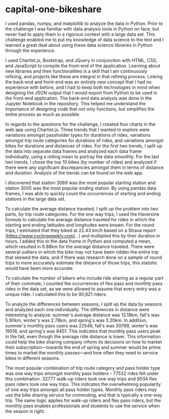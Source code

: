 # capital-one-bikeshare

I used pandas, numpy, and matplotlib to analyze the data in Python. Prior to the challenge I was familiar with data analysis tools in Python on face, but never had to apply them in a rigorous context with a large data set. This challenge enabled me to put my knowledge of data science to the test and I learned a great deal about using these data science libraries in Python through the experience. 

I used Chartist.js, Bootstrap, and JQuery in conjunction with HTML, CSS, and JavaScript to compile the front-end of the application. Learning about new libraries and their functionalities is a skill that I am continuously refining, and projects like these are integral in that refining process. Linking the back-end and front-end was an entirely new concept that I had no experience with before, and I had to keep both technologies in mind when designing the JSON output that I would export from Python to be used in the front-end application. The back-end data analysis was done in the Jupyter Notebook in the repository. This helped me understand the importance of designing code that not only functions, but simplifies the entire process as much as possible. 

In regards to the questions for the challenge, I created four charts in the web app using Chartist.js. Three trends that I wanted to explore were variations amongst passholder types for durations of rides, variations amongst trip route categories for durations of rides, and variations amongst bikes for durations and distances of rides. For the first two trends, I split up the data into separate data frames and analyzed each data frame individually, using a rolling mean to portray the data smoothly. For the last two trends, I chose the top 10 bikes (by number of rides) and analyzed if there were any significant discrepancies amongst them in terms of distance and duration. Analysis of the trends can be found on the web app.

I discovered that station 3069 was the most popular starting station and station 3005 was the most popular ending station. By using pandas data frames, I was able to quickly count the occurrences of starting and ending stations in the large data set.

To calculate the average distance traveled, I split up the problem into two parts, by trip route categories. For the one way trips, I used the Haversine formula to calculate the average distance traveled for rides in which the starting and ending latitudes and longitudes were known. For the round trips, I estimated that they biked at 22.43 km/h based on a Strava report (https://www.cyclingweekly.com/...) and multiplied this by their duration in hours. I added this to the data frame in Python and computed a mean, which resulted in 6.88km for the average distance traveled. There were several outliers in which the bike may not have been ridden the entire trip that skewed the data, and if there was research done on a sample of round trips to more accurately estimate the distance of those trips,  this statistic would have been more accurate. 

​To calculate the number of bikers who include ride sharing as a regular part of their commute, I counted the occurrences of flex pass and monthly pass rides in the data set, as we were allowed to assume that every entry was a unique rider. I calculated this to be 90,821 riders. 

To analyze the differences between seasons, I split up the data by seasons and analyzed each one individually. The differences in distance were interesting to analyze: summer's average distance was 13.18km, fall's was 5.90km, winter's was 2.78km, and spring's was 3.20km. In addition, summer's monthly pass users was 22548, fall's was 30789, winter's was 19516, and spring's ​​​was 8451. This indicates that monthly pass users peak in the fall, even though the average ride distance is lower. This information could help the bike sharing company inform its decisions on how to market their subscription—towards the end of spring and summer would be prime times to market the monthly passes—and how often they need to service bikes in different seasons. 

The most popular combination of trip route category and pass holder type was one way trips amongst monthly pass holders - 77532 rides fell under this combination. 32777 walk-up riders took one way trips and 9034 flex pass riders took one way trips. This indicates the overwhelming popularity of one way trips amongst all ​​pass holder types. Monthly pass riders may use the bike sharing service for commuting, and that is typically a one-way trip. The same logic applies for walk-up riders and flex pass riders, but the monthly pass enables professionals and students to use the service when the season is right.
